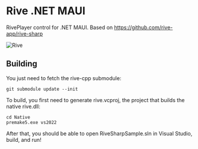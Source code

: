 # Rive .NET MAUI

RivePlayer control for .NET MAUI. Based on https://github.com/rive-app/rive-sharp

![Rive](images/rive-maui.gif)

## Building

You just need to fetch the rive-cpp submodule:

```
git submodule update --init
```

To build, you first need to generate rive.vcproj, the project that builds the
native rive.dll:

```
cd Native
premake5.exe vs2022
```
After that, you should be able to open RiveSharpSample.sln in Visual Studio, build, and run!